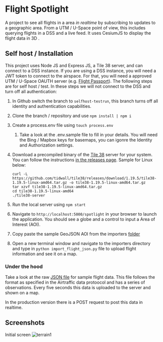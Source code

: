 # Flight Spotlight

A project to see all flights in a area _in realtime_ by subscribing to updates to a geographic area. From a UTM / U-Space point of view, this includes querying flights in a DSS and a live feed. It uses CesiumJS to display the flight data in 3D .

## Self host / Installation

This project uses Node JS and Express JS, a Tile 38 server, and can connect to a DSS instance. If you are using a DSS instance, you will need a JWT token to connect to the airspace. For that, you will need a approved UTM / U-Space OAUTH server (e.g. [Flight Passport](https://www.github.com/openskies-sh/flight_passport)). The following steps are for self host / test. In these steps we will not connect to the DSS and turn off all authentication:

1. In Github switch the branch to `selfhost-testrun`, this branch turns off all identity and authentication capabilities. 
2. Clone the branch / repository and use `npm install | npm i` 
3. Create a process.env file using `touch process.env`
   1. Take a look at the .env.sample file to fill in your details. You will need the Bing / Mapbox keys for basemaps, you can igonre the Identity and Authorization settings. 
4. Download a precompiled binary of the [Tile 38](https://www.tile38.com) server for your system. You can follow the instructions [in the releases page](https://github.com/tidwall/tile38/releases). Sample for Linux below:

   ```shell
   curl -L  https://github.com/tidwall/tile38/releases/download/1.19.5/tile38-1.19.5-linux-amd64.tar.gz -o tile38-1.19.5-linux-amd64.tar.gz
   tar xzvf tile38-1.19.5-linux-amd64.tar.gz
   cd tile38-1.19.5-linux-amd64
   ./tile38-server
   ```
5. Run the local server using `npm start`
6. Navigate to `http://localhost:5000/spotlight` in your browser to launch the application. You should see a globe and a control to input a Area of Interest (AOI).
7. Copy paste the sample GeoJSON AOI from the importers [folder](https://www.github.com/openskies-sh/flight-spotlight/importers/aoi-example.geojson)
8. Open a new terminal window and navigate to the importers directory and type in `python import_flight_json.py` file to upload flight information and see it on a map.

### Under the hood
Take a look at the raw [JSON file](https://www.github.com/openskies-sh/flight-spotlight/importers/aoi-example.geojson) for sample flight data. This file follows the format as specified in the Airtraffic data protoocol and has a series of observations. Every five seconds this data is uploaded to the server and shown on a map. 

In the production version there is a POST request to post this data in realtime. 


## Screenshots

Initial screen
![terrain1](https://i.imgur.com/hQ3LmFk.jpg)